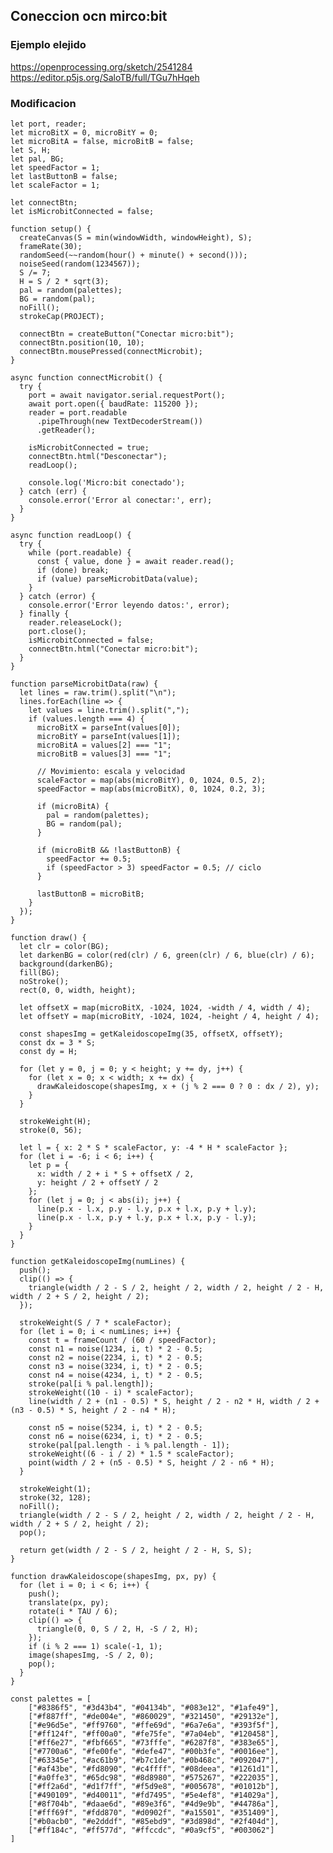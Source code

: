 ## Coneccion ocn mirco:bit 

### Ejemplo elejido
https://openprocessing.org/sketch/2541284 
https://editor.p5js.org/SaloTB/full/TGu7hHqeh 

### Modificacion
	let port, reader;
	let microBitX = 0, microBitY = 0;
	let microBitA = false, microBitB = false;
	let S, H;
	let pal, BG;
	let speedFactor = 1;
	let lastButtonB = false;
	let scaleFactor = 1;
	
	let connectBtn;
	let isMicrobitConnected = false;
	
	function setup() {
	  createCanvas(S = min(windowWidth, windowHeight), S);
	  frameRate(30);
	  randomSeed(~~random(hour() + minute() + second()));
	  noiseSeed(random(1234567));
	  S /= 7;
	  H = S / 2 * sqrt(3);
	  pal = random(palettes);
	  BG = random(pal);
	  noFill();
	  strokeCap(PROJECT);
	
	  connectBtn = createButton("Conectar micro:bit");
	  connectBtn.position(10, 10);
	  connectBtn.mousePressed(connectMicrobit);
	}
	
	async function connectMicrobit() {
	  try {
	    port = await navigator.serial.requestPort();
	    await port.open({ baudRate: 115200 });
	    reader = port.readable
	      .pipeThrough(new TextDecoderStream())
	      .getReader();
	
	    isMicrobitConnected = true;
	    connectBtn.html("Desconectar");
	    readLoop();
	
	    console.log('Micro:bit conectado');
	  } catch (err) {
	    console.error('Error al conectar:', err);
	  }
	}
	
	async function readLoop() {
	  try {
	    while (port.readable) {
	      const { value, done } = await reader.read();
	      if (done) break;
	      if (value) parseMicrobitData(value);
	    }
	  } catch (error) {
	    console.error('Error leyendo datos:', error);
	  } finally {
	    reader.releaseLock();
	    port.close();
	    isMicrobitConnected = false;
	    connectBtn.html("Conectar micro:bit");
	  }
	}
	
	function parseMicrobitData(raw) {
	  let lines = raw.trim().split("\n");
	  lines.forEach(line => {
	    let values = line.trim().split(",");
	    if (values.length === 4) {
	      microBitX = parseInt(values[0]);
	      microBitY = parseInt(values[1]);
	      microBitA = values[2] === "1";
	      microBitB = values[3] === "1";
	
	      // Movimiento: escala y velocidad
	      scaleFactor = map(abs(microBitY), 0, 1024, 0.5, 2);
	      speedFactor = map(abs(microBitX), 0, 1024, 0.2, 3);
	
	      if (microBitA) {
	        pal = random(palettes);
	        BG = random(pal);
	      }
	
	      if (microBitB && !lastButtonB) {
	        speedFactor += 0.5;
	        if (speedFactor > 3) speedFactor = 0.5; // ciclo
	      }
	
	      lastButtonB = microBitB;
	    }
	  });
	}
	
	function draw() {
	  let clr = color(BG);
	  let darkenBG = color(red(clr) / 6, green(clr) / 6, blue(clr) / 6);
	  background(darkenBG);
	  fill(BG);
	  noStroke();
	  rect(0, 0, width, height);
	
	  let offsetX = map(microBitX, -1024, 1024, -width / 4, width / 4);
	  let offsetY = map(microBitY, -1024, 1024, -height / 4, height / 4);
	
	  const shapesImg = getKaleidoscopeImg(35, offsetX, offsetY);
	  const dx = 3 * S;
	  const dy = H;
	
	  for (let y = 0, j = 0; y < height; y += dy, j++) {
	    for (let x = 0; x < width; x += dx) {
	      drawKaleidoscope(shapesImg, x + (j % 2 === 0 ? 0 : dx / 2), y);
	    }
	  }
	
	  strokeWeight(H);
	  stroke(0, 56);
	
	  let l = { x: 2 * S * scaleFactor, y: -4 * H * scaleFactor };
	  for (let i = -6; i < 6; i++) {
	    let p = {
	      x: width / 2 + i * S + offsetX / 2,
	      y: height / 2 + offsetY / 2
	    };
	    for (let j = 0; j < abs(i); j++) {
	      line(p.x - l.x, p.y - l.y, p.x + l.x, p.y + l.y);
	      line(p.x - l.x, p.y + l.y, p.x + l.x, p.y - l.y);
	    }
	  }
	}
	
	function getKaleidoscopeImg(numLines) {
	  push();
	  clip(() => {
	    triangle(width / 2 - S / 2, height / 2, width / 2, height / 2 - H, width / 2 + S / 2, height / 2);
	  });
	
	  strokeWeight(S / 7 * scaleFactor);
	  for (let i = 0; i < numLines; i++) {
	    const t = frameCount / (60 / speedFactor);
	    const n1 = noise(1234, i, t) * 2 - 0.5;
	    const n2 = noise(2234, i, t) * 2 - 0.5;
	    const n3 = noise(3234, i, t) * 2 - 0.5;
	    const n4 = noise(4234, i, t) * 2 - 0.5;
	    stroke(pal[i % pal.length]);
	    strokeWeight((10 - i) * scaleFactor);
	    line(width / 2 + (n1 - 0.5) * S, height / 2 - n2 * H, width / 2 + (n3 - 0.5) * S, height / 2 - n4 * H);
	
	    const n5 = noise(5234, i, t) * 2 - 0.5;
	    const n6 = noise(6234, i, t) * 2 - 0.5;
	    stroke(pal[pal.length - i % pal.length - 1]);
	    strokeWeight((6 - i / 2) * 1.5 * scaleFactor);
	    point(width / 2 + (n5 - 0.5) * S, height / 2 - n6 * H);
	  }
	
	  strokeWeight(1);
	  stroke(32, 128);
	  noFill();
	  triangle(width / 2 - S / 2, height / 2, width / 2, height / 2 - H, width / 2 + S / 2, height / 2);
	  pop();
	
	  return get(width / 2 - S / 2, height / 2 - H, S, S);
	}
	
	function drawKaleidoscope(shapesImg, px, py) {
	  for (let i = 0; i < 6; i++) {
	    push();
	    translate(px, py);
	    rotate(i * TAU / 6);
	    clip(() => {
	      triangle(0, 0, S / 2, H, -S / 2, H);
	    });
	    if (i % 2 === 1) scale(-1, 1);
	    image(shapesImg, -S / 2, 0);
	    pop();
	  }
	}

	const palettes = [
		["#8386f5", "#3d43b4", "#04134b", "#083e12", "#1afe49"],
		["#f887ff", "#de004e", "#860029", "#321450", "#29132e"],
		["#e96d5e", "#ff9760", "#ffe69d", "#6a7e6a", "#393f5f"],
		["#ff124f", "#ff00a0", "#fe75fe", "#7a04eb", "#120458"],
		["#ff6e27", "#fbf665", "#73fffe", "#6287f8", "#383e65"],
		["#7700a6", "#fe00fe", "#defe47", "#00b3fe", "#0016ee"],
		["#63345e", "#ac61b9", "#b7c1de", "#0b468c", "#092047"],
		["#af43be", "#fd8090", "#c4ffff", "#08deea", "#1261d1"],
		["#a0ffe3", "#65dc98", "#8d8980", "#575267", "#222035"],
		["#ff2a6d", "#d1f7ff", "#f5d9e8", "#005678", "#01012b"],
		["#490109", "#d40011", "#fd7495", "#5e4ef8", "#14029a"],
		["#8f704b", "#daae6d", "#89e3f6", "#4d9e9b", "#44786a"],
		["#fff69f", "#fdd870", "#d0902f", "#a15501", "#351409"],
		["#b0acb0", "#e2dddf", "#85ebd9", "#3d898d", "#2f404d"],
		["#ff184c", "#ff577d", "#ffccdc", "#0a9cf5", "#003062"]
	]
